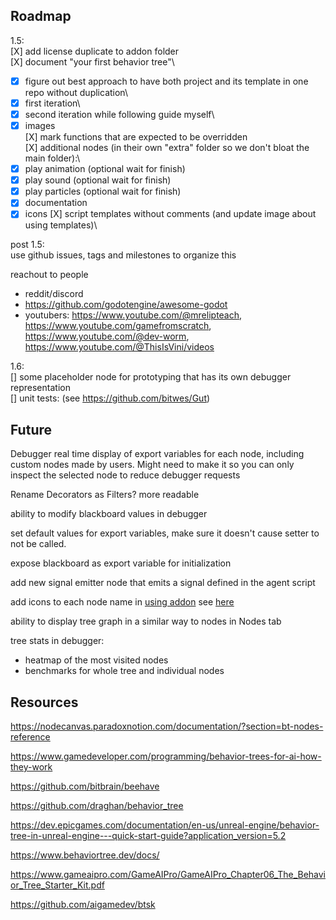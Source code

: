 ## Roadmap
1.5:\
[X] add license duplicate to addon folder\
[X] document "your first behavior tree"\
   - [X] figure out best approach to have both project and its template in one repo without duplication\
   - [X] first iteration\
   - [X] second iteration while following guide myself\
   - [X] images\
[X] mark functions that are expected to be overridden\
[X] additional nodes (in their own "extra" folder so we don't bloat the main folder):\
   - [X] play animation (optional wait for finish)
   - [X] play sound (optional wait for finish)
   - [X] play particles (optional wait for finish)
   - [X] documentation
   - [X] icons
[X] script templates without comments (and update image about using templates)\

post 1.5:\
use github issues, tags and milestones to organize this

reachout to people
- reddit/discord
- https://github.com/godotengine/awesome-godot
- youtubers: https://www.youtube.com/@mrelipteach, https://www.youtube.com/gamefromscratch, https://www.youtube.com/@dev-worm, https://www.youtube.com/@ThisIsVini/videos

1.6:\
[] some placeholder node for prototyping that has its own debugger representation\
[] unit tests: (see https://github.com/bitwes/Gut)

## Future
Debugger real time display of export variables for each node, including custom nodes made by users. Might need to make it so you can only inspect the selected node to reduce debugger requests

Rename Decorators as Filters? more readable

ability to modify blackboard values in debugger

set default values for export variables, make sure it doesn't cause setter to not be called.

expose blackboard as export variable for initialization

add new signal emitter node that emits a signal defined in the agent script

add icons to each node name in [using addon](./(2)%20using%20addon.md) see [here](https://stackoverflow.com/questions/255170/markdown-and-image-alignment)

ability to display tree graph in a similar way to nodes in Nodes tab

tree stats in debugger:
- heatmap of the most visited nodes
- benchmarks for whole tree and individual nodes

## Resources
https://nodecanvas.paradoxnotion.com/documentation/?section=bt-nodes-reference

https://www.gamedeveloper.com/programming/behavior-trees-for-ai-how-they-work

https://github.com/bitbrain/beehave

https://github.com/draghan/behavior_tree

https://dev.epicgames.com/documentation/en-us/unreal-engine/behavior-tree-in-unreal-engine---quick-start-guide?application_version=5.2

https://www.behaviortree.dev/docs/

https://www.gameaipro.com/GameAIPro/GameAIPro_Chapter06_The_Behavior_Tree_Starter_Kit.pdf

https://github.com/aigamedev/btsk